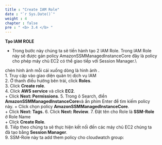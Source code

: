 ```yaml
---
title : "Create IAM Role"
date : "`r Sys.Date()`"
weight : 4
chapter : false
pre : " <b> 3.4 </b> "
---
```


**Tạo IAM ROLE**
   - Trong bước này chúng ta sẽ tiến hành tạo 2 IAM Role. Trong IAM Role này sẽ được gán policy AmazonSSMManagedInstanceCore đây là policy cho phép máy chủ EC2 có thể giao tiếp với Session Manager.\
    
   chèn hinh ảnh mỗi cái xuống dòng là hình ảnh .\
    1. Truy cập vào giao diện quản trị dịch vụ IAM\
    2. Ở thanh điều hướng bên trái, click  **Roles**.\
    3. Click **Create role**.\
    4. Click **AWS service** và click **EC2**.\
        + Click **Next: Permissions**.
    5. Trong ô Search, điền **AmazonSSMManagedInstanceCore**và ấn phím Enter để tìm kiếm policy này.
	  + Click chọn policy **AmazonSSMManagedInstanceCore**.\
	  + Click **Next: Tags.**
    6. Click **Next: Review**.
	7. Đặt tên cho Role là **SSM-Role** ở Role Name  
	  + Click **Create Role**.\
    8. Tiếp theo chúng ta sẽ thực hiện kết nối đến các máy chủ EC2 chúng ta đã tạo bằng **Session Manager**.\
    9. SSM-Role này ta add them policy cho cloudwatch group:

    



